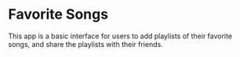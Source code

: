 # Favorite Songs

This app is a basic interface for users to add playlists of their favorite songs, and share the playlists with their friends.
